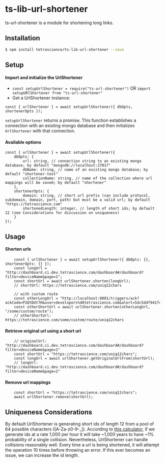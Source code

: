 # ts-lib-url-shortener
ts-url-shortener is a module for shortening long links.

## Installation
```sh
$ npm install tetrascience/ts-lib-url-shortener --save
```

## Setup

#### Import and initialize the UrlShortener

- `const setupUrlShortener = require("ts-url-shortener")` OR `import setupURlShortener from "ts-url-shortener"`
- Get a UrlShortener instance: 

`const { urlShortener } = await setupUrlShortener({ dbOpts, shortenerOpts });`

`setupUrlShortener` returns a promise. This function establishes a connection with an existing mongo database
and then initializes `UrlShortener` with that connection.


#### Available options

```$xslt
const { urlShortener } = await setupUrlShortener({ 
    dbOpts: {
        url: string, // connection string to an existing mongo database; by default "mongodb://localhost:27017"
        dbName: string, // name of an existing mongo database; by default "shortener-test"
        collectionName: string, // name of the collection where url mappings will be saved; by default "shortener"
    }, 
    shortenerOpts: {
        domain: string, // short url prefix (can include protocol, subdomain, domain, port, path) but must be a valid url; by default "https://tetrascience.com"
        shortenedLength: integer, // length of short ids; by default 12 (see Considerations for discussion on uniqueness)
    } 
});
```

## Usage

#### Shorten urls

```$xslt
    const { urlShortener } = await setupUrlShortener({ dbOpts: {}, shortenerOpts: {} });
    const longUrl = "http://dashboard.ci.dev.tetrascience.com/dashboard#/dashboard?filter=deviceName&page=1";
    const shortUrl = await urlShortener.shorten(longUrl);
    // shortUrl: https://tetrascience.com/uniq12chars

    // with custom route
    const otherLongUrl = "http://localhost:8081/triggers/ack?ackCode=P2QtDUt7H&user=developers%40tetrascience.com&alert=5dc5d4f941fc83e9e5f40ed7&method=text";
    const otherShortUrl = await urlShortener.shorten(otherLongUrl, "/some/custom/route");
    // otherShortUrl: https://tetrascience.com/some/custom/route/uniq12chars
```

#### Retrieve original url using a short url
```$xslt
    // originalUrl: "http://dashboard.ci.dev.tetrascience.com/dashboard#/dashboard?filter=deviceName&page=1"
    const shortUrl = "https://tetrascience.com/uniq12chars";
    const longUrl = await urlShortener.getOriginalUrlFrom(shortUrl);
    // longUrl:     "http://dashboard.ci.dev.tetrascience.com/dashboard#/dashboard?filter=deviceName&page=1"
```

#### Remove url mappings
```
    const shortUrl = "https://tetrascience.com/uniq12chars";
    await urlShortener.remove(shortUrl);
```

## Uniqueness Considerations

By default UrlShortener is generating short ids of length 12 from a pool of 64 possible characters ([A-Za-z0-9-_]). 
According to [this calculator](https://zelark.github.io/nano-id-cc/), if we generate ids at a rate 1,000 per hour it will take ~1,000 years 
to have ~1% probability of a single collision. Nevertheless, UrlShortener can handle collisions reasonably well. 
Every time a url is being shortened, it will attempt the operation 10 times before throwing an error.
If this ever becomes an issue, we can increase the id length. 
